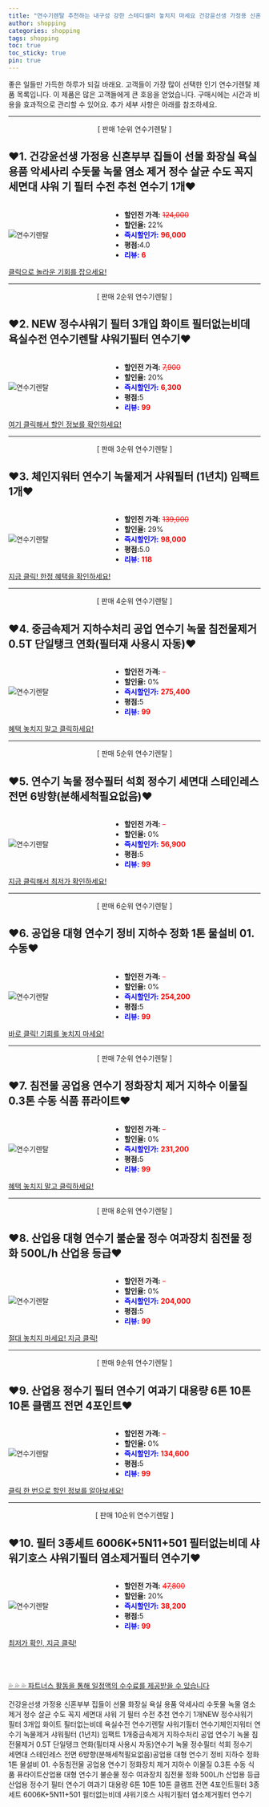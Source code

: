 ```yaml
---
title: "연수기렌탈 추천하는 내구성 강한 스테디셀러 놓치지 마세요 건강윤선생 가정용 신혼부부 집들이 선물"
author: shopping
categories: shopping
tags: shopping
toc: true
toc_sticky: true
pin: true
---
```

좋은 일들만 가득한 하루가 되길 바래요. 고객들이 가장 많이 선택한 인기 연수기렌탈 제품 목록입니다. 이 제품은 많은 고객들에게 큰 호응을 얻었습니다. 구매시에는 시간과 비용을 효과적으로 관리할 수 있어요. 추가 세부 사항은 아래를 참조하세요.

---
<p class="toplist" style="margin: 0 auto; display: block; width: fit-content;">[ 판매 1순위 연수기렌탈 ]</p>

<h2><strong>❤️1. 건강윤선생 가정용 신혼부부 집들이 선물 화장실 욕실 용품 악세사리 수돗물 녹물 염소 제거 정수 살균 수도 꼭지 세면대 샤워 기 필터 수전 추천 연수기 1개❤️</strong></h2>

<div style="display: flex; align-items: center;">
    <div style="flex: 0.4;">
        <img src="https://thumbnail7.coupangcdn.com/thumbnails/remote/230x230ex/image/vendor_inventory/333f/17da1e30c1bea97b645cd328cf9b7dbb5aceb20c13e44b202afee429fdc2.jpg" alt="연수기렌탈" style="max-width: 100%;">
    </div>
    <div style="flex: 0.6; margin-left: 10px;">
        <ul>
            <li><strong>할인전 가격:</strong> <del style="color: red;">124,000</del></li>
            <li><strong>할인율:</strong> 22%</li>
            <li><span style='color:blue'><strong>즉시할인가:</strong></span> <span style='color:red'><strong>96,000</strong></span></li>
            <li><strong>평점:</strong>4.0</li>
            <li><span style='color:blue'><strong>리뷰:</strong></span> <span style='color:red'><strong>6</strong></span></li>
        </ul>
    </div>
</div>
<div class="center">
    <a href="https://William4Davisa.github.io?lptag=AF9450613&subid=githubio&pageKey=1844907443&traceid=V0-153&itemId=3135863223&vendorItemId=71123504527" class="myButton">
        클릭으로 놀라운 기회를 잡으세요!
    </a>
</div>


---
<p class="toplist" style="margin: 0 auto; display: block; width: fit-content;">[ 판매 2순위 연수기렌탈 ]</p>

<h2><strong>❤️2. NEW 정수샤워기 필터 3개입 화이트 필터없는비데 욕실수전 연수기렌탈 샤워기필터 연수기❤️</strong></h2>

<div style="display: flex; align-items: center;">
    <div style="flex: 0.4;">
        <img src="https://thumbnail6.coupangcdn.com/thumbnails/remote/230x230ex/image/vendor_inventory/f3b4/883d8d2cc18b003388b5f4a08d0d23bd9136bc1ee3af0b91844d17544ac2.jpg" alt="연수기렌탈" style="max-width: 100%;">
    </div>
    <div style="flex: 0.6; margin-left: 10px;">
        <ul>
            <li><strong>할인전 가격:</strong> <del style="color: red;">7,900</del></li>
            <li><strong>할인율:</strong> 20%</li>
            <li><span style='color:blue'><strong>즉시할인가:</strong></span> <span style='color:red'><strong>6,300</strong></span></li>
            <li><strong>평점:</strong>5</li>
            <li><span style='color:blue'><strong>리뷰:</strong></span> <span style='color:red'><strong>99</strong></span></li>
        </ul>
    </div>
</div>
<div class="center">
    <a href="https://William4Davisa.github.io?lptag=AF9450613&subid=githubio&pageKey=8096306528&traceid=V0-153&itemId=22890777957&vendorItemId=89925348229" class="myButton">
        여기 클릭해서 할인 정보를 확인하세요!
    </a>
</div>


---
<p class="toplist" style="margin: 0 auto; display: block; width: fit-content;">[ 판매 3순위 연수기렌탈 ]</p>

<h2><strong>❤️3. 체인지워터 연수기 녹물제거 샤워필터 (1년치) 임팩트 1개❤️</strong></h2>

<div style="display: flex; align-items: center;">
    <div style="flex: 0.4;">
        <img src="https://thumbnail6.coupangcdn.com/thumbnails/remote/230x230ex/image/vendor_inventory/e5b3/62e5c2f0c6a85f03ac75573d40ee98962218f2be426f21db97ac6417224f.png" alt="연수기렌탈" style="max-width: 100%;">
    </div>
    <div style="flex: 0.6; margin-left: 10px;">
        <ul>
            <li><strong>할인전 가격:</strong> <del style="color: red;">139,000</del></li>
            <li><strong>할인율:</strong> 29%</li>
            <li><span style='color:blue'><strong>즉시할인가:</strong></span> <span style='color:red'><strong>98,000</strong></span></li>
            <li><strong>평점:</strong>5.0</li>
            <li><span style='color:blue'><strong>리뷰:</strong></span> <span style='color:red'><strong>118</strong></span></li>
        </ul>
    </div>
</div>
<div class="center">
    <a href="https://William4Davisa.github.io?lptag=AF9450613&subid=githubio&pageKey=7783576158&traceid=V0-153&itemId=21041913622&vendorItemId=88342660212" class="myButton">
        지금 클릭! 한정 혜택을 확인하세요!
    </a>
</div>


---
<p class="toplist" style="margin: 0 auto; display: block; width: fit-content;">[ 판매 4순위 연수기렌탈 ]</p>

<h2><strong>❤️4. 중금속제거 지하수처리 공업 연수기 녹물 침전물제거 0.5T 단일탱크 연화(필터재 사용시 자동)❤️</strong></h2>

<div style="display: flex; align-items: center;">
    <div style="flex: 0.4;">
        <img src="https://thumbnail10.coupangcdn.com/thumbnails/remote/230x230ex/image/vendor_inventory/39f1/a4d40b08fe756d65d78362204572ee320a0b4f6b45b2a8e9fd080dc1ab3c.jpg" alt="연수기렌탈" style="max-width: 100%;">
    </div>
    <div style="flex: 0.6; margin-left: 10px;">
        <ul>
            <li><strong>할인전 가격:</strong> <del style="color: red;">-</del></li>
            <li><strong>할인율:</strong> 0%</li>
            <li><span style='color:blue'><strong>즉시할인가:</strong></span> <span style='color:red'><strong>275,400</strong></span></li>
            <li><strong>평점:</strong>5</li>
            <li><span style='color:blue'><strong>리뷰:</strong></span> <span style='color:red'><strong>99</strong></span></li>
        </ul>
    </div>
</div>
<div class="center">
    <a href="https://William4Davisa.github.io?lptag=AF9450613&subid=githubio&pageKey=7599893439&traceid=V0-153&itemId=20101748915&vendorItemId=90405005376" class="myButton">
        혜택 놓치지 말고 클릭하세요!
    </a>
</div>


---
<p class="toplist" style="margin: 0 auto; display: block; width: fit-content;">[ 판매 5순위 연수기렌탈 ]</p>

<h2><strong>❤️5. 연수기 녹물 정수필터 석회 정수기 세면대 스테인레스 전면 6방향(분해세척필요없음)❤️</strong></h2>

<div style="display: flex; align-items: center;">
    <div style="flex: 0.4;">
        <img src="https://thumbnail6.coupangcdn.com/thumbnails/remote/230x230ex/image/vendor_inventory/f5a5/259bc8fc815f0ebe87c8d4939eb763376f1f0da36ef5d6f103107e137daa.jpg" alt="연수기렌탈" style="max-width: 100%;">
    </div>
    <div style="flex: 0.6; margin-left: 10px;">
        <ul>
            <li><strong>할인전 가격:</strong> <del style="color: red;">-</del></li>
            <li><strong>할인율:</strong> 0%</li>
            <li><span style='color:blue'><strong>즉시할인가:</strong></span> <span style='color:red'><strong>56,900</strong></span></li>
            <li><strong>평점:</strong>5</li>
            <li><span style='color:blue'><strong>리뷰:</strong></span> <span style='color:red'><strong>99</strong></span></li>
        </ul>
    </div>
</div>
<div class="center">
    <a href="https://William4Davisa.github.io?lptag=AF9450613&subid=githubio&pageKey=7891070468&traceid=V0-153&itemId=21604836236&vendorItemId=88656308287" class="myButton">
        지금 클릭해서 최저가 확인하세요!
    </a>
</div>


---
<p class="toplist" style="margin: 0 auto; display: block; width: fit-content;">[ 판매 6순위 연수기렌탈 ]</p>

<h2><strong>❤️6. 공업용 대형 연수기 정비 지하수 정화 1톤 물설비 01. 수동❤️</strong></h2>

<div style="display: flex; align-items: center;">
    <div style="flex: 0.4;">
        <img src="https://thumbnail6.coupangcdn.com/thumbnails/remote/230x230ex/image/vendor_inventory/b5f7/a522b566d09699fac8a7becad698d6669ddd67ac69d48a445de8de16b506.jpg" alt="연수기렌탈" style="max-width: 100%;">
    </div>
    <div style="flex: 0.6; margin-left: 10px;">
        <ul>
            <li><strong>할인전 가격:</strong> <del style="color: red;">-</del></li>
            <li><strong>할인율:</strong> 0%</li>
            <li><span style='color:blue'><strong>즉시할인가:</strong></span> <span style='color:red'><strong>254,200</strong></span></li>
            <li><strong>평점:</strong>5</li>
            <li><span style='color:blue'><strong>리뷰:</strong></span> <span style='color:red'><strong>99</strong></span></li>
        </ul>
    </div>
</div>
<div class="center">
    <a href="https://William4Davisa.github.io?lptag=AF9450613&subid=githubio&pageKey=7975998615&traceid=V0-153&itemId=22108785224&vendorItemId=89155706062" class="myButton">
        바로 클릭! 기회를 놓치지 마세요!
    </a>
</div>


---
<p class="toplist" style="margin: 0 auto; display: block; width: fit-content;">[ 판매 7순위 연수기렌탈 ]</p>

<h2><strong>❤️7. 침전물 공업용 연수기 정화장치 제거 지하수 이물질 0.3톤 수동 식품 퓨라이트❤️</strong></h2>

<div style="display: flex; align-items: center;">
    <div style="flex: 0.4;">
        <img src="https://thumbnail6.coupangcdn.com/thumbnails/remote/230x230ex/image/vendor_inventory/6c72/7217a0e42b15daa60b813c9dca94e1543f578038e7bde8d8e51eda2bffa9.jpg" alt="연수기렌탈" style="max-width: 100%;">
    </div>
    <div style="flex: 0.6; margin-left: 10px;">
        <ul>
            <li><strong>할인전 가격:</strong> <del style="color: red;">-</del></li>
            <li><strong>할인율:</strong> 0%</li>
            <li><span style='color:blue'><strong>즉시할인가:</strong></span> <span style='color:red'><strong>231,200</strong></span></li>
            <li><strong>평점:</strong>5</li>
            <li><span style='color:blue'><strong>리뷰:</strong></span> <span style='color:red'><strong>99</strong></span></li>
        </ul>
    </div>
</div>
<div class="center">
    <a href="https://William4Davisa.github.io?lptag=AF9450613&subid=githubio&pageKey=8157473527&traceid=V0-153&itemId=23242845815&vendorItemId=90275265438" class="myButton">
        혜택 놓치지 말고 클릭하세요!
    </a>
</div>


---
<p class="toplist" style="margin: 0 auto; display: block; width: fit-content;">[ 판매 8순위 연수기렌탈 ]</p>

<h2><strong>❤️8. 산업용 대형 연수기 불순물 정수 여과장치 침전물 정화 500L/h 산업용 등급❤️</strong></h2>

<div style="display: flex; align-items: center;">
    <div style="flex: 0.4;">
        <img src="https://thumbnail8.coupangcdn.com/thumbnails/remote/230x230ex/image/vendor_inventory/1b6f/d69d4f47845bbb0dc77c6f6e07b2011af1fa7710ea1b1ec02dcfcc14e30c.jpg" alt="연수기렌탈" style="max-width: 100%;">
    </div>
    <div style="flex: 0.6; margin-left: 10px;">
        <ul>
            <li><strong>할인전 가격:</strong> <del style="color: red;">-</del></li>
            <li><strong>할인율:</strong> 0%</li>
            <li><span style='color:blue'><strong>즉시할인가:</strong></span> <span style='color:red'><strong>204,000</strong></span></li>
            <li><strong>평점:</strong>5</li>
            <li><span style='color:blue'><strong>리뷰:</strong></span> <span style='color:red'><strong>99</strong></span></li>
        </ul>
    </div>
</div>
<div class="center">
    <a href="https://William4Davisa.github.io?lptag=AF9450613&subid=githubio&pageKey=7791152729&traceid=V0-153&itemId=21079271117&vendorItemId=88141412867" class="myButton">
        절대 놓치지 마세요! 지금 클릭!
    </a>
</div>


---
<p class="toplist" style="margin: 0 auto; display: block; width: fit-content;">[ 판매 9순위 연수기렌탈 ]</p>

<h2><strong>❤️9. 산업용 정수기 필터 연수기 여과기 대용량 6톤 10톤 10톤 클램프 전면 4포인트❤️</strong></h2>

<div style="display: flex; align-items: center;">
    <div style="flex: 0.4;">
        <img src="https://thumbnail6.coupangcdn.com/thumbnails/remote/230x230ex/image/vendor_inventory/ac31/5c63326ce813e4cbd60a138ca71760fe3fd04d310ebfa0f4bc8c66ee9528.jpg" alt="연수기렌탈" style="max-width: 100%;">
    </div>
    <div style="flex: 0.6; margin-left: 10px;">
        <ul>
            <li><strong>할인전 가격:</strong> <del style="color: red;">-</del></li>
            <li><strong>할인율:</strong> 0%</li>
            <li><span style='color:blue'><strong>즉시할인가:</strong></span> <span style='color:red'><strong>134,600</strong></span></li>
            <li><strong>평점:</strong>5</li>
            <li><span style='color:blue'><strong>리뷰:</strong></span> <span style='color:red'><strong>99</strong></span></li>
        </ul>
    </div>
</div>
<div class="center">
    <a href="https://William4Davisa.github.io?lptag=AF9450613&subid=githubio&pageKey=7950410108&traceid=V0-153&itemId=21940361751&vendorItemId=88988227183" class="myButton">
        클릭 한 번으로 할인 정보를 알아보세요!
    </a>
</div>


---
<p class="toplist" style="margin: 0 auto; display: block; width: fit-content;">[ 판매 10순위 연수기렌탈 ]</p>

<h2><strong>❤️10. 필터 3종세트 6006K+5N11+501 필터없는비데 샤워기호스 샤워기필터 염소제거필터 연수기❤️</strong></h2>

<div style="display: flex; align-items: center;">
    <div style="flex: 0.4;">
        <img src="https://thumbnail9.coupangcdn.com/thumbnails/remote/230x230ex/image/vendor_inventory/970b/d8797e23e3fa3aa8c1ec7392d62c3beb9bb9f05dd7cce794c15b2e634681.jpg" alt="연수기렌탈" style="max-width: 100%;">
    </div>
    <div style="flex: 0.6; margin-left: 10px;">
        <ul>
            <li><strong>할인전 가격:</strong> <del style="color: red;">47,800</del></li>
            <li><strong>할인율:</strong> 20%</li>
            <li><span style='color:blue'><strong>즉시할인가:</strong></span> <span style='color:red'><strong>38,200</strong></span></li>
            <li><strong>평점:</strong>5</li>
            <li><span style='color:blue'><strong>리뷰:</strong></span> <span style='color:red'><strong>99</strong></span></li>
        </ul>
    </div>
</div>
<div class="center">
    <a href="https://William4Davisa.github.io?lptag=AF9450613&subid=githubio&pageKey=8113771418&traceid=V0-153&itemId=22994397144&vendorItemId=89547765767" class="myButton">
        최저가 확인, 지금 클릭!
    </a>
</div>

<br><br><br>[💦 💦 💦 파트너스 활동을 통해 일정액의 수수료를 제공받을 수 있습니다](https://link.coupang.com/a/bcpT2c)<br><br>건강윤선생 가정용 신혼부부 집들이 선물 화장실 욕실 용품 악세사리 수돗물 녹물 염소 제거 정수 살균 수도 꼭지 세면대 샤워 기 필터 수전 추천 연수기 1개NEW 정수샤워기 필터 3개입 화이트 필터없는비데 욕실수전 연수기렌탈 샤워기필터 연수기체인지워터 연수기 녹물제거 샤워필터 (1년치) 임팩트 1개중금속제거 지하수처리 공업 연수기 녹물 침전물제거 0.5T 단일탱크 연화(필터재 사용시 자동)연수기 녹물 정수필터 석회 정수기 세면대 스테인레스 전면 6방향(분해세척필요없음)공업용 대형 연수기 정비 지하수 정화 1톤 물설비 01. 수동침전물 공업용 연수기 정화장치 제거 지하수 이물질 0.3톤 수동 식품 퓨라이트산업용 대형 연수기 불순물 정수 여과장치 침전물 정화 500L/h 산업용 등급산업용 정수기 필터 연수기 여과기 대용량 6톤 10톤 10톤 클램프 전면 4포인트필터 3종세트 6006K+5N11+501 필터없는비데 샤워기호스 샤워기필터 염소제거필터 연수기